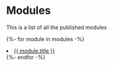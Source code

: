 
# Modules

This is a list of all the published modules

{%- for module in modules -%}
<li><a href="./{{ module.suffix }}">{{ module.title }}</a></li>
{%- endfor -%}
